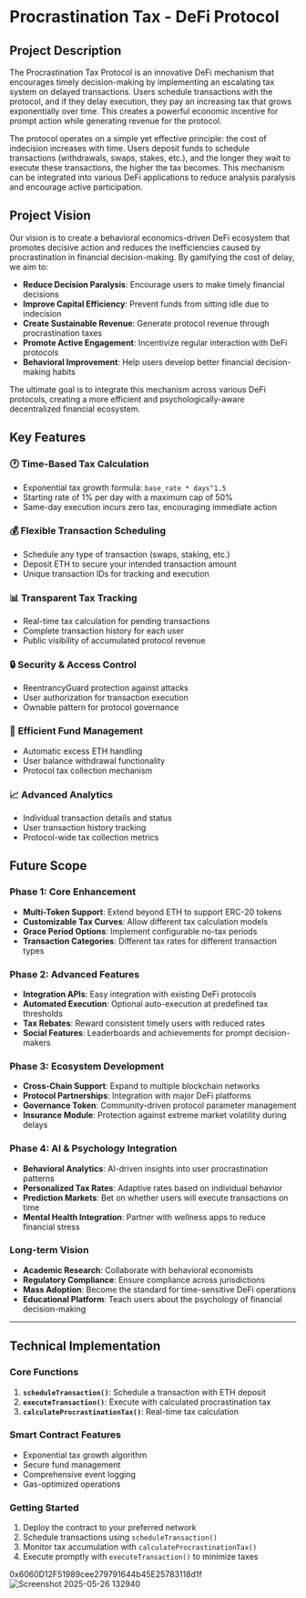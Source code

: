 # Procrastination Tax - DeFi Protocol

## Project Description

The Procrastination Tax Protocol is an innovative DeFi mechanism that encourages timely decision-making by implementing an escalating tax system on delayed transactions. Users schedule transactions with the protocol, and if they delay execution, they pay an increasing tax that grows exponentially over time. This creates a powerful economic incentive for prompt action while generating revenue for the protocol.

The protocol operates on a simple yet effective principle: the cost of indecision increases with time. Users deposit funds to schedule transactions (withdrawals, swaps, stakes, etc.), and the longer they wait to execute these transactions, the higher the tax becomes. This mechanism can be integrated into various DeFi applications to reduce analysis paralysis and encourage active participation.

## Project Vision

Our vision is to create a behavioral economics-driven DeFi ecosystem that promotes decisive action and reduces the inefficiencies caused by procrastination in financial decision-making. By gamifying the cost of delay, we aim to:

- **Reduce Decision Paralysis**: Encourage users to make timely financial decisions
- **Improve Capital Efficiency**: Prevent funds from sitting idle due to indecision  
- **Create Sustainable Revenue**: Generate protocol revenue through procrastination taxes
- **Promote Active Engagement**: Incentivize regular interaction with DeFi protocols
- **Behavioral Improvement**: Help users develop better financial decision-making habits

The ultimate goal is to integrate this mechanism across various DeFi protocols, creating a more efficient and psychologically-aware decentralized financial ecosystem.

## Key Features

### 🕐 **Time-Based Tax Calculation**
- Exponential tax growth formula: `base_rate * days^1.5`
- Starting rate of 1% per day with a maximum cap of 50%
- Same-day execution incurs zero tax, encouraging immediate action

### 💰 **Flexible Transaction Scheduling**
- Schedule any type of transaction (swaps, staking, etc.)
- Deposit ETH to secure your intended transaction amount
- Unique transaction IDs for tracking and execution

### 📊 **Transparent Tax Tracking**
- Real-time tax calculation for pending transactions
- Complete transaction history for each user
- Public visibility of accumulated protocol revenue

### 🔒 **Security & Access Control**
- ReentrancyGuard protection against attacks
- User authorization for transaction execution
- Ownable pattern for protocol governance

### 💸 **Efficient Fund Management**
- Automatic excess ETH handling
- User balance withdrawal functionality
- Protocol tax collection mechanism

### 📈 **Advanced Analytics**
- Individual transaction details and status
- User transaction history tracking
- Protocol-wide tax collection metrics

## Future Scope

### Phase 1: Core Enhancement
- **Multi-Token Support**: Extend beyond ETH to support ERC-20 tokens
- **Customizable Tax Curves**: Allow different tax calculation models
- **Grace Period Options**: Implement configurable no-tax periods
- **Transaction Categories**: Different tax rates for different transaction types

### Phase 2: Advanced Features
- **Integration APIs**: Easy integration with existing DeFi protocols
- **Automated Execution**: Optional auto-execution at predefined tax thresholds
- **Tax Rebates**: Reward consistent timely users with reduced rates
- **Social Features**: Leaderboards and achievements for prompt decision-makers

### Phase 3: Ecosystem Development
- **Cross-Chain Support**: Expand to multiple blockchain networks
- **Protocol Partnerships**: Integration with major DeFi platforms
- **Governance Token**: Community-driven protocol parameter management
- **Insurance Module**: Protection against extreme market volatility during delays

### Phase 4: AI & Psychology Integration
- **Behavioral Analytics**: AI-driven insights into user procrastination patterns
- **Personalized Tax Rates**: Adaptive rates based on individual behavior
- **Prediction Markets**: Bet on whether users will execute transactions on time
- **Mental Health Integration**: Partner with wellness apps to reduce financial stress

### Long-term Vision
- **Academic Research**: Collaborate with behavioral economists
- **Regulatory Compliance**: Ensure compliance across jurisdictions
- **Mass Adoption**: Become the standard for time-sensitive DeFi operations
- **Educational Platform**: Teach users about the psychology of financial decision-making

---

## Technical Implementation

### Core Functions
1. **`scheduleTransaction()`**: Schedule a transaction with ETH deposit
2. **`executeTransaction()`**: Execute with calculated procrastination tax
3. **`calculateProcrastinationTax()`**: Real-time tax calculation

### Smart Contract Features
- Exponential tax growth algorithm
- Secure fund management
- Comprehensive event logging
- Gas-optimized operations

### Getting Started
1. Deploy the contract to your preferred network
2. Schedule transactions using `scheduleTransaction()`
3. Monitor tax accumulation with `calculateProcrastinationTax()`
4. Execute promptly with `executeTransaction()` to minimize taxes

0x6060D12F51989cee279791644b45E25783118d1f
![Screenshot 2025-05-26 132940](https://github.com/user-attachments/assets/82774ab7-8df3-477c-9ebc-452e772fceaa)

